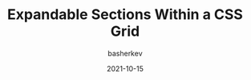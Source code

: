 ---
author: basherkev
date: 2021-10-15
hidden: true
publisher: css
tags:
  - css
  - layout
target_url: https://css-tricks.com/expandable-sections-within-a-css-grid/
title: Expandable Sections Within a CSS Grid
---
